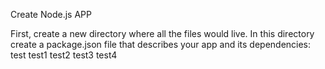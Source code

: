 
Create Node.js APP 

First, create a new directory where all the files would live. In this directory create a package.json file that describes your app and its dependencies:
test
test1
test2
test3
test4
